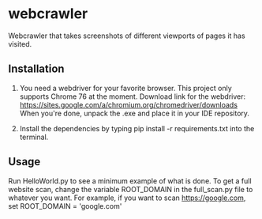 # webcrawler
Webcrawler that takes screenshots of different viewports of pages it has visited.

## Installation
1. You need a webdriver for your favorite browser. This project only supports Chrome 76 at the moment.
Download link for the webdriver: https://sites.google.com/a/chromium.org/chromedriver/downloads
When you're done, unpack the .exe and place it in your IDE repository.

2. Install the dependencies by typing pip install -r requirements.txt into the terminal.

## Usage
Run HelloWorld.py to see a minimum example of what is done.
To get a full website scan, change the variable ROOT_DOMAIN in the full_scan.py file to whatever you want.
For example, if you want to scan https://google.com, set ROOT_DOMAIN = 'google.com'
